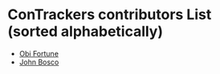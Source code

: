 # ConTrackers contributors List (sorted alphabetically)

- [Obi Fortune](https://github.com/ickynavigator)
- [John Bosco ](https://github.com/boscoJB)